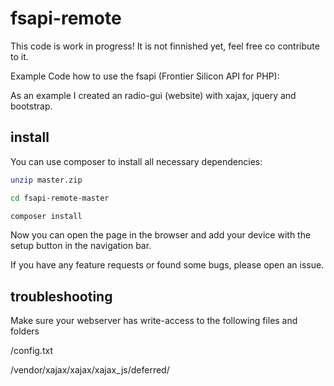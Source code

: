 # fsapi-remote

This code is work in progress! It is not finnished yet, feel free co contribute to it.

Example Code how to use the fsapi (Frontier Silicon API for PHP):

As an example I created an radio-gui (website) with xajax, jquery and bootstrap.

## install

You can use composer to install all necessary dependencies:

```bash
unzip master.zip

cd fsapi-remote-master

composer install
```

Now you can open the page in the browser and add your device with the setup button in the navigation bar.

If you have any feature requests or found some bugs, please open an issue.


## troubleshooting

Make sure your webserver has write-access to the following files and folders

/config.txt

/vendor/xajax/xajax/xajax_js/deferred/






